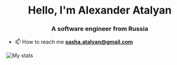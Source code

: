 <h1 align="center">Hello, I'm Alexander Atalyan</h1>
<h3 align="center">A software engineer from Russia</h3>

- 📫 How to reach me **sasha.atalyan@gmail.com**

![My stats](https://github-readme-stats.vercel.app/api?username=PotatoCoder228&show_icons=true&count_private=true&theme=radical)
